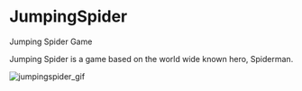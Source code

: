 # JumpingSpider
Jumping Spider Game

Jumping Spider is a game based on the world wide known hero, Spiderman. 

![jumpingspider_gif](https://user-images.githubusercontent.com/9598838/46765316-af29e600-ccac-11e8-9069-3121195dcad6.gif)
